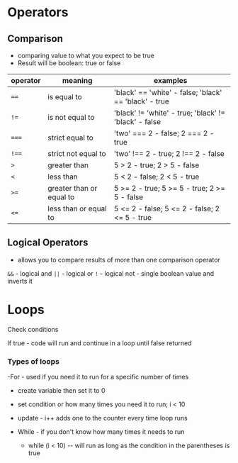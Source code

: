 # Operators

## Comparison
- comparing value to what you expect to be true
- Result will be boolean: true or false


|**operator** | **meaning** | **examples** 
|-------------------|-----------------------|---------------|
|`==` | is equal to | 'black' == 'white' - false; 'black' == 'black' - true|
|`!=`| is not equal to | 'black' != 'white' - true; 'black' != 'black' - false |
|`===` | strict equal to | 'two' === 2 - false; 2 === 2 - true |
|`!==`| strict not equal to| 'two' !== 2 - true; 2 !== 2 - false |
|`>`| greater than | 5 > 2 - true; 2 > 5 - false| 
|`<`| less than|  5 < 2 - false; 2 < 5 - true| 
|`>=`| greater than or equal to | 5 >= 2 - true; 5 >= 5 - true; 2 >= 5 - false|
|`<=`| less than or equal to| 5 <= 2 - false; 5 <= 2 - false; 2 <= 5 - true|


## Logical Operators
- allows you to compare results of more than one comparison operator

``` && ``` - logical and 
``` || ``` - logical or
``` ! ``` - logical not - single boolean value and inverts it



# Loops
Check conditions 

If true - code will run and continue in a loop until false returned

### Types of loops
-For - used if you need it to run for a specific number of times

- create variable then set it to 0
- set condition or how many times you need it to run;  i < 10
- update - i++ adds one to the counter every time loop runs


- While - if you don't know how many times it needs to run
    - while (i < 10) -- will run as long as the condition in the parentheses is true